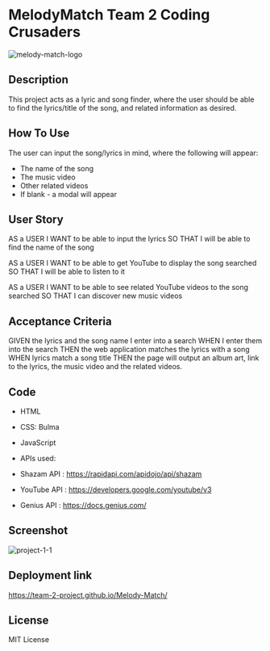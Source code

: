 # MelodyMatch Team 2 Coding Crusaders

![melody-match-logo](https://user-images.githubusercontent.com/48407721/217678994-cfb03c8a-5ea6-4131-9ccd-b800e163e9e1.png)

## Description
This project acts as a lyric and song finder, where the user should be able to find the lyrics/title of the song, and related information as desired.

## How To Use
The user can input the song/lyrics in mind, where the following will appear:
- The name of the song
- The music video
- Other related videos
- If blank - a modal will appear

## User Story
AS a USER
I WANT to be able to input the lyrics
SO THAT I will be able to find the name of the song

AS a USER
I WANT to be able to get YouTube to display the song searched
SO THAT I will be able to listen to it

AS a USER
I WANT to be able to see related YouTube videos to the song searched
SO THAT I can discover new music videos
## Acceptance Criteria
GIVEN the lyrics and the song name I enter into a search
WHEN I enter them into the search
THEN the web application matches the lyrics with a song 
WHEN lyrics match a song title
THEN the page will output an album art, link to the lyrics, the music video and the related videos.

## Code
- HTML
- CSS: Bulma
- JavaScript
- APIs used: 

- Shazam API : https://rapidapi.com/apidojo/api/shazam
- YouTube API : https://developers.google.com/youtube/v3
- Genius API : https://docs.genius.com/


## Screenshot

![project-1-1](https://user-images.githubusercontent.com/48407721/217679155-bde67097-ec4c-4c09-9129-88dd79155687.PNG)


## Deployment link

https://team-2-project.github.io/Melody-Match/

## License
MIT License